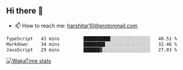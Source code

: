 ## Hi there 👋
- 📫 How to reach me: harshitar10@protonmail.com  
<!--START_SECTION:waka-->

```txt
TypeScript   43 mins         ██████████░░░░░░░░░░░░░░░   40.51 %
Markdown     34 mins         ████████░░░░░░░░░░░░░░░░░   32.46 %
JavaScript   29 mins         ██████▓░░░░░░░░░░░░░░░░░░   27.03 %
```

<!--END_SECTION:waka-->

[![WakaTime stats](https://wakatime.com/share/@2890a257-8cc3-470b-a1a9-41e38cd2d4a1/6c381503-5517-4016-be5b-89c6e2ce3888.png)](https://wakatime.com/)

<!--
**hharshitarora/hharshitarora** is a ✨ _special_ ✨ repository because its `README.md` (this file) appears on your GitHub profile.

Here are some ideas to get you started:

- 🔭 I’m currently working on ...
- 🌱 I’m currently learning ...
- 👯 I’m looking to collaborate on ...
- 🤔 I’m looking for help with ...
- 💬 Ask me about ...
- 📫 How to reach me: ...
- 😄 Pronouns: ...
- ⚡ Fun fact: ...
-->

